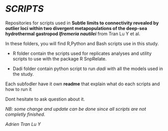 # ***SCRIPTS***


Repositories for scripts used in **Subtle limits to connectivity revealed by outlier loci within two divergent metapopulations of the deep-sea hydrothermal gastropod _Ifremeria nautilei_** from Tran Lu Y et al.

In these folders, you will find R,Python and Bash scripts use in this study.

- R folder contain the scripts used for replicates analyses and utility scripts to use with the package R SnpRelate.

- Dadi folder contain python script to run *dadi* with all the models used in the study.

Each subfodler have it own **readme** that explain what do each scripts and how to run it 

Dont hesitate to ask question about it.

*NB: some change and update can be done since all scripts are not completly finished.*



*Adrien Tran Lu Y*

